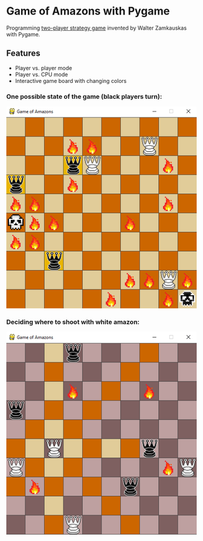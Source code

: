 # Game of Amazons with Pygame

Programming [two-player strategy game](https://en.wikipedia.org/wiki/Game_of_the_Amazons) invented by Walter Zamkauskas with Pygame.

## Features
* Player vs. player mode
* Player vs. CPU mode
* Interactive game board with changing colors

### One possible state of the game (black players turn):
![One possible state of the game](https://github.com/squarematr1x/Game-of-Amazons-with-Pygame/blob/master/screenshots/screenshot2.png?raw=true)

### Deciding where to shoot with white amazon:
![Deciding where to shoot with white amazon](https://github.com/squarematr1x/Game-of-Amazons-with-Pygame/blob/master/screenshots/screenshot3.PNG?raw=true)
